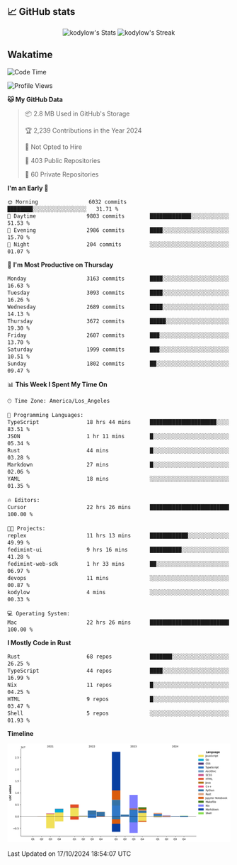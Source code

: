 ## 📈 GitHub stats
<!--START_SECTION:github-->
<div class="badges-githubstats">
  <p align="center">
    <img src="https://github-readme-stats.vercel.app/api?username=kodylow&theme=tokyonight&show_icons=true&hide_border=true&count_private=true&include_all_commits=true" alt="kodylow's Stats" height="165">
    <img src="https://github-readme-streak-stats.herokuapp.com/?user=kodylow&theme=tokyonight&hide_border=true" alt="kodylow's Streak" height="165">
  </p>
</div>
<!--END_SECTION:github-->

## Wakatime 
<!--START_SECTION:waka-->
![Code Time](http://img.shields.io/badge/Code%20Time-1%2C185%20hrs%2012%20mins-blue)

![Profile Views](http://img.shields.io/badge/Profile%20Views-47-blue)

**🐱 My GitHub Data** 

> 📦 2.8 MB Used in GitHub's Storage 
 > 
> 🏆 2,239 Contributions in the Year 2024
 > 
> 🚫 Not Opted to Hire
 > 
> 📜 403 Public Repositories 
 > 
> 🔑 60 Private Repositories 
 > 
**I'm an Early 🐤** 

```text
🌞 Morning                6032 commits        ████████░░░░░░░░░░░░░░░░░   31.71 % 
🌆 Daytime                9803 commits        █████████████░░░░░░░░░░░░   51.53 % 
🌃 Evening                2986 commits        ████░░░░░░░░░░░░░░░░░░░░░   15.70 % 
🌙 Night                  204 commits         ░░░░░░░░░░░░░░░░░░░░░░░░░   01.07 % 
```
📅 **I'm Most Productive on Thursday** 

```text
Monday                   3163 commits        ████░░░░░░░░░░░░░░░░░░░░░   16.63 % 
Tuesday                  3093 commits        ████░░░░░░░░░░░░░░░░░░░░░   16.26 % 
Wednesday                2689 commits        ████░░░░░░░░░░░░░░░░░░░░░   14.13 % 
Thursday                 3672 commits        █████░░░░░░░░░░░░░░░░░░░░   19.30 % 
Friday                   2607 commits        ███░░░░░░░░░░░░░░░░░░░░░░   13.70 % 
Saturday                 1999 commits        ███░░░░░░░░░░░░░░░░░░░░░░   10.51 % 
Sunday                   1802 commits        ██░░░░░░░░░░░░░░░░░░░░░░░   09.47 % 
```


📊 **This Week I Spent My Time On** 

```text
🕑︎ Time Zone: America/Los_Angeles

💬 Programming Languages: 
TypeScript               18 hrs 44 mins      █████████████████████░░░░   83.51 % 
JSON                     1 hr 11 mins        █░░░░░░░░░░░░░░░░░░░░░░░░   05.34 % 
Rust                     44 mins             █░░░░░░░░░░░░░░░░░░░░░░░░   03.28 % 
Markdown                 27 mins             █░░░░░░░░░░░░░░░░░░░░░░░░   02.06 % 
YAML                     18 mins             ░░░░░░░░░░░░░░░░░░░░░░░░░   01.35 % 

🔥 Editors: 
Cursor                   22 hrs 26 mins      █████████████████████████   100.00 % 

🐱‍💻 Projects: 
replex                   11 hrs 13 mins      ████████████░░░░░░░░░░░░░   49.99 % 
fedimint-ui              9 hrs 16 mins       ██████████░░░░░░░░░░░░░░░   41.28 % 
fedimint-web-sdk         1 hr 33 mins        ██░░░░░░░░░░░░░░░░░░░░░░░   06.97 % 
devops                   11 mins             ░░░░░░░░░░░░░░░░░░░░░░░░░   00.87 % 
kodylow                  4 mins              ░░░░░░░░░░░░░░░░░░░░░░░░░   00.33 % 

💻 Operating System: 
Mac                      22 hrs 26 mins      █████████████████████████   100.00 % 
```

**I Mostly Code in Rust** 

```text
Rust                     68 repos            ███████░░░░░░░░░░░░░░░░░░   26.25 % 
TypeScript               44 repos            ████░░░░░░░░░░░░░░░░░░░░░   16.99 % 
Nix                      11 repos            █░░░░░░░░░░░░░░░░░░░░░░░░   04.25 % 
HTML                     9 repos             █░░░░░░░░░░░░░░░░░░░░░░░░   03.47 % 
Shell                    5 repos             ░░░░░░░░░░░░░░░░░░░░░░░░░   01.93 % 
```



**Timeline**

![Lines of Code chart](https://raw.githubusercontent.com/Kodylow/Kodylow/master/assets/bar_graph.png)


 Last Updated on 17/10/2024 18:54:07 UTC
<!--END_SECTION:waka-->
